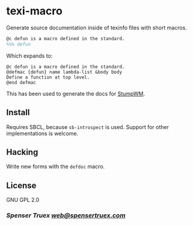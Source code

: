 # texi-macro

Generate source documentation inside of texinfo files with short macros.

``` tex
@c defun is a macro defined in the standard.
%%% defun
```
Which expands to:
```
@c defun is a macro defined in the standard.
@defmac {defun} name lambda-list &body body
Define a function at top level.
@end defmac
```
This has been used to generate the docs for [StumpWM](https://stumpwm.github.io/).

## Install
Requires SBCL, because `sb-introspect` is used. Support for other
implementations is welcome.

## Hacking
Write new forms with the `defdoc` macro.

## License

GNU GPL 2.0

### _Spenser Truex <web@spensertruex.com>_
